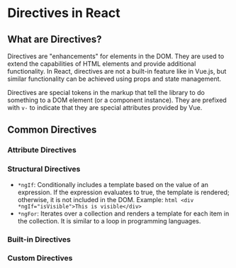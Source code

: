 # Directives in React

## What are Directives?

Directives are "enhancements" for elements in the DOM. They are used to extend the capabilities of HTML elements and provide additional functionality. In React, directives are not a built-in feature like in Vue.js, but similar functionality can be achieved using props and state management.

Directives are special tokens in the markup that tell the library to do something to a DOM element (or a component instance). They are prefixed with `v-` to indicate that they are special attributes provided by Vue.

## Common Directives

### Attribute Directives

### Structural Directives

- `*ngIf`: Conditionally includes a template based on the value of an expression. If the expression evaluates to true, the template is rendered; otherwise, it is not included in the DOM.
        Example:
            ```html
                <div *ngIf="isVisible">This is visible</div>
            ```
- `*ngFor`: Iterates over a collection and renders a template for each item in the collection. It is similar to a loop in programming languages.

### Built-in Directives

### Custom Directives

